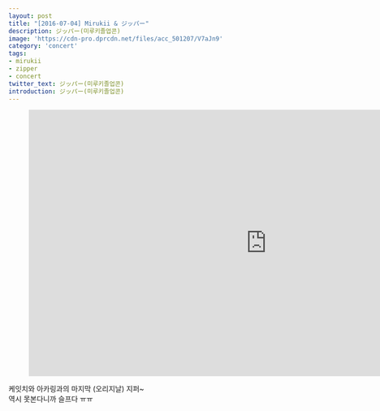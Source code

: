 ```yaml
---
layout: post
title: "[2016-07-04] Mirukii & ジッパー"
description: ジッパー(미루키졸업콘)
image: 'https://cdn-pro.dprcdn.net/files/acc_501207/V7aJn9'
category: 'concert'
tags:
- mirukii
- zipper
- concert
twitter_text: ジッパー(미루키졸업콘)
introduction: ジッパー(미루키졸업콘)
---
```

<figure class="video_container">
<iframe width="936" height="526" src="https://serviceapi.nmv.naver.com/flash/convertIframeTag.nhn?vid=C77D579A3C51856D708C0FC3B833223888E9&outKey=V122d043983eb20f5c95dded0b06bbc892e141a2b6fa20cec4f46ded0b06bbc892e14" frameborder="no" scrolling="no" webkitallowfullscreen mozallowfullscreen allowfullscreen></iframe>
</figure>

케잇치와 아카링과의 마지막 (오리지날) 지퍼~<br> 
역시 못본다니까 슬프다 ㅠㅠ
